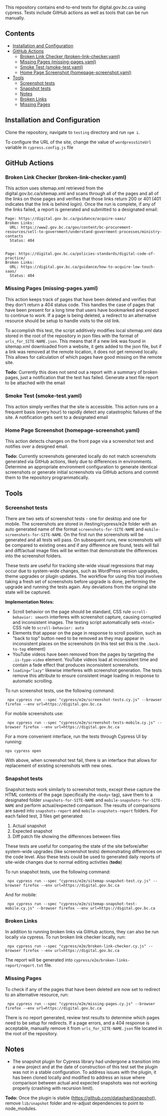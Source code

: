 This repository contains end-to-end tests for digital.gov.bc.ca using cypress. Tests include GitHub actions as well as tools that can be run manually.

## Contents
- [Installation and Configuration](#installation-and-configuration)
- [GitHub Actions](#github-actions)
  * [Broken Link Checker (broken-link-checker.yaml)](#broken-link-checker--broken-link-checkeryaml-)
  * [Missing Pages (missing-pages.yaml)](#missing-pages--missing-pagesyaml-)
  * [Smoke Test (smoke-test.yaml)](#smoke-test--smoke-testyaml-)
  * [Home Page Screenshot (homepage-screenshot.yaml)](#home-page-screenshot--homepage-screenshotyaml-)
- [Tools](#tools)
  * [Screenshot tests](#screenshot-tests)
  * [Snapshot tests](#snapshot-tests)
  * [Notes](#notes)
  * [Broken Links](#broken-links)
  * [Missing Pages](#missing-pages)

## Installation and Configuration
Clone the repository, navigate to `testing` directory and run `npm i`.

To configure the URL of the site, change the value of `wordpressSiteUrl` variable in `cypress.config.js` file

## GitHub Actions
### Broken Link Checker (broken-link-checker.yaml)
This action uses sitemap.xml retrieved from the digital.gov.bc.ca/sitemap.xml and scans through all of the pages and all of the links on those pages and verifies that those links return 200 or 401 (401 indicates that the link is behind login). Once the run is complete, if any of the links failed, a report is generated and submitted to a designated email:

```
Page: https://digital.gov.bc.ca/guidance/acquire-saas/
Broken Links:
  URL: https://www2.gov.bc.ca/gov/content/bc-procurement-resources/sell-to-government/understand-government-processes/ministry-contacts
  Status: 404


Page: https://digital.gov.bc.ca/policies-standards/digital-code-of-practice/
Broken Links:
  URL: https://digital.gov.bc.ca/guidance/how-to-acquire-low-touch-saas/
  Status: 404
```

### Missing Pages (missing-pages.yaml)
This action keeps track of pages that have been deleted and verifies that they don't return a 404 status code. This handles the case of pages that have been present for a long time that users have bookmarked and expect to continue to work. If a page is being deleted, a redirect to an alternative resource should be setup to handle visits to the old link.

To accomplish this test, the script additively modifies local sitemap.xml data stored in the root of the repository in json files with the format of `urls_for_SITE-NAME.json`. This means that if a new link was found in sitemap.xml downloaded from a website, it gets added to the json file, but if a link was removed at the remote location, it does not get removed locally. This allows for calculation of which pages have good missing on the remote site.

**Todo:** Currently this does not send out a report with a summary of broken pages, just a notification that the test has failed. Generate a text file report to be attached with the email

### Smoke Test (smoke-test.yaml)
This action simply verifies that the site is accessible. This action runs on a frequent basis (every hour) to rapidly detect any catastrophic failures of the site. A notification gets sent to a designated email

### Home Page Screenshot (homepage-screenshot.yaml)
This action detects changes on the front page via a screenshot test and notifies over a designed email.

**Todo:** Currently screenshots generated locally do not match screenshots generated via GitHub actions, likely due to differences in environments. Determine an appropriate environment configuration to generate identical screenshots or generate initial screenshots via GitHub actions and commit them to the repository programmatically.

## Tools
### Screenshot tests
There are two sets of screenshot tests - one for desktop and one for mobile. The screenshots are stored in /testing/cypress/e2e folder with an auto generated name of the format `screenshots-for-SITE-NAME` and `mobile-screenshots-for-SITE-NAME`. On the first run the screenshots will be generated and all tests will pass. On subsequent runs, new screenshots will be compared to existing ones and if any difference are found, tests will fail and diff/actual image files will be written that demonstrate the differences into the screenshot folders.

These tests are useful for tracking site-wide visual regressions that may occur due to system-wide changes, such as WordPress version upgrades, theme upgrades or plugin updates. The workflow for using this tool involves taking a fresh set of screenshots before upgrade is done, performing the upgrade and running the tests again. Any deviations from the original site state will be captured.

**Implementation Notes:** 
- Scroll behavior on the page should be standard, CSS rule `scroll-behavior: smooth` interferes with screenshot capture, causing corrupted and inconsistent images. The testing script automatically sets `<html>` CSS rule to `scroll-behavior: auto`
- Elements that appear on the page in response to scroll position, such as "back to top" button need to be removed as they may appear in inconsistent places on the screenshots (in this test set this is the `.back-to-top` element)
- YouTube videos have been removed from the pages by targeting the `.is-type-video` element. YouTube videos load at inconsistent time and contain a fade effect that produces inconsistent screenshots.
- `loading="lazy"` likewise interferes with screenshot generation. The tests remove this attribute to ensure consistent image loading in response to automatic scrolling.

To run screenshot tests, use the following command:

``` npx cypress run --spec "cypress/e2e/screenshot-tests.cy.js" --browser firefox --env url=https://digital.gov.bc.ca```

For mobile screenshots use:

``` npx cypress run --spec "cypress/e2e/screenshot-tests-mobile.cy.js" --browser firefox --env url=https://digital.gov.bc.ca```

For a more convenient interface, run the tests through Cypress UI by running:

``` npx cypress open ```

With above, when screenshot test fail, there is an interface that allows for replacement of existing screenshots with new ones.

### Snapshot tests
Snapshot tests work similarly to screenshot tests, except these capture the HTML contents of the page (specifically the `<body>` tag), save them to a designated folder `snapshots-for-SITE-NAME` and `mobile-snapshots-for-SITE-NAME` and perform actual/expected comparison. The results of comparisons are saved into `snapshots-report` and `mobile-snapshots-report` folders. For each failed test, 3 files get generated:

1. Actual snapshot
2. Expected snapshot
3. Diff patch file showing the differences between files

These tests are useful for comparing the state of the site before/after system-wide upgrades (like screenshot tests) demonstrating differences on the code level. Also these tests could be used to generated daily reports of site-wide changes due to normal editing activities (**todo**)

To run snapshot tests, use the following command:

``` npx cypress run --spec "cypress/e2e/sitemap-snapshot-test.cy.js" --browser firefox --env url=https://digital.gov.bc.ca```

And for mobile:

``` npx cypress run --spec "cypress/e2e/sitemap-snapshot-test-mobile.cy.js" --browser firefox --env url=https://digital.gov.bc.ca```

### Broken Links
In addition to running broken links via GitHub actions, they can also be run locally via cypress. To run broken link checker locally, run:

``` npx cypress run --spec "cypress/e2e/broken-link-checker.cy.js" --browser firefox --env url=https://digital.gov.bc.ca```

The report will be generated into `cypress/e2e/broken-links-report/report.txt` file.

### Missing Pages
To check if any of the pages that have been deleted are now set to redirect to an alternative resource, run:

``` npx cypress run --spec "cypress/e2e/missing-pages.cy.js" --browser firefox --env url=https://digital.gov.bc.ca```

There is no report generated, review test results to determine which pages need to be setup for redirects. If a page errors, and a 404 response is acceptable, manually remove it from `urls_for_SITE-NAME.json` file located in the root of the repository.

## Notes
- The snapshot plugin for Cypress library had undergone a transition into a new project and at the date of construction of this test set the plugin was not in a stable configuration. To address issues with the plugin, it has been cloned locally and modified to address an issue where comparison between actual and expected snapshots was not working properly (crashing with recursion limit).

**Todo:** Once the plugin is stable (https://github.com/datashard/snapshot), remove `lib/snapshot` folder and re-adjust dependencies to point to node_modules.
